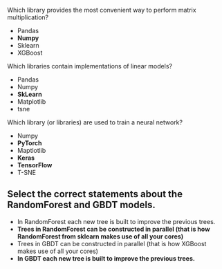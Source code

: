 Which library provides the most convenient way to perform matrix multiplication?


* Pandas
* **Numpy**
* Sklearn
* XGBoost

Which libraries contain implementations of linear models?


* Pandas
* Numpy
* **SkLearn**
* Matplotlib
* tsne

Which library (or libraries) are used to train a neural network?


* Numpy
* **PyTorch**
* Maptlotlib
* **Keras**
* **TensorFlow**
* T-SNE

## Select the correct statements about the RandomForest and GBDT models.


* In RandomForest each new tree is built to improve the previous trees.
* **Trees in RandomForest can be constructed in parallel (that is how RandomForest from sklearn makes use of all your cores)**
* Trees in GBDT can be constructed in parallel (that is how XGBoost makes use of all your cores)
* **In GBDT each new tree is built to improve the previous trees.**